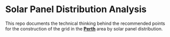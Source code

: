 # Solar Panel Distribution Analysis
This repo documents the technical thinking behind the recommended points for the construction of the grid in the **[Perth](https://en.wikipedia.org/wiki/Perth)** area by solar panel distribution.
 
